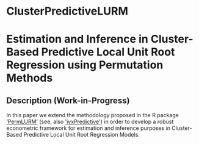 # ClusterPredictiveLURM

# Estimation and Inference in Cluster-Based Predictive Local Unit Root Regression using Permutation Methods

## Description (Work-in-Progress)

In this paper we extend the methodology proposed in the R package [‘PermLURM’](https://github.com/christiskatsouris/PermLURM) (see, also ['ivxPredictive'](https://github.com/christiskatsouris/ivxPredictive)) in order to develop a robust econometric framework for estimation and inference purposes in Cluster-Based Predictive Local Unit Root Regression Models.

